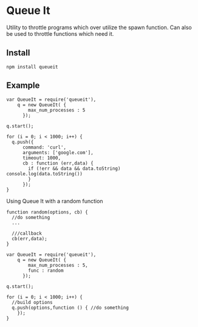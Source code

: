Queue It
========
  Utility to throttle programs which over utilize the spawn function.  Can also be used to throttle functions which need it.

Install
-------
```
npm install queueit
```

Example
-------

```
var QueueIt = require('queueit'),
    q = new QueueIt( {
        max_num_processes : 5
      });

q.start();

for (i = 0; i < 1000; i++) {
  q.push({ 
      command: 'curl',
      arguments: ['google.com'],
      timeout: 1000,
      cb : function (err,data) {
        if (!err && data && data.toString) console.log(data.toString())
        }
      });
}
```

Using Queue It with a random function

```
function random(options, cb) {
  //do something
  ...

  ///callback
  cb(err,data);
}

var QueueIt = require('queueit'),
    q = new QueueIt( {
        max_num_processes : 5,
        func : random
      }); 

q.start();

for (i = 0; i < 1000; i++) {
  //build options
  q.push(options,function () { //do something
    });
}
```
